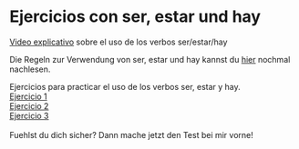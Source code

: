 # Ejercicios con ser, estar und hay

<a href="https://sh.edupool.de/search?func=playlist&standort=IQSH&list=3881">Video explicativo</a> sobre el uso de los verbos ser/estar/hay <br>

Die Regeln zur Verwendung von ser, estar und hay kannst du <a href="https://h5p.org/node/506002">hier</a> nochmal nachlesen. <br>


Ejercicios para practicar el uso de los verbos ser, estar y hay.
<br>
<a href="https://h5p.org/node/506002">Ejercicio 1</a> <br>
<a href="https://h5p.org/node/506059">Ejercicio 2</a> <br>
<a href="https://h5p.org/node/506104">Ejercicio 3</a> <br>
<br>
Fuehlst du dich sicher? Dann mache jetzt den Test bei mir vorne!

